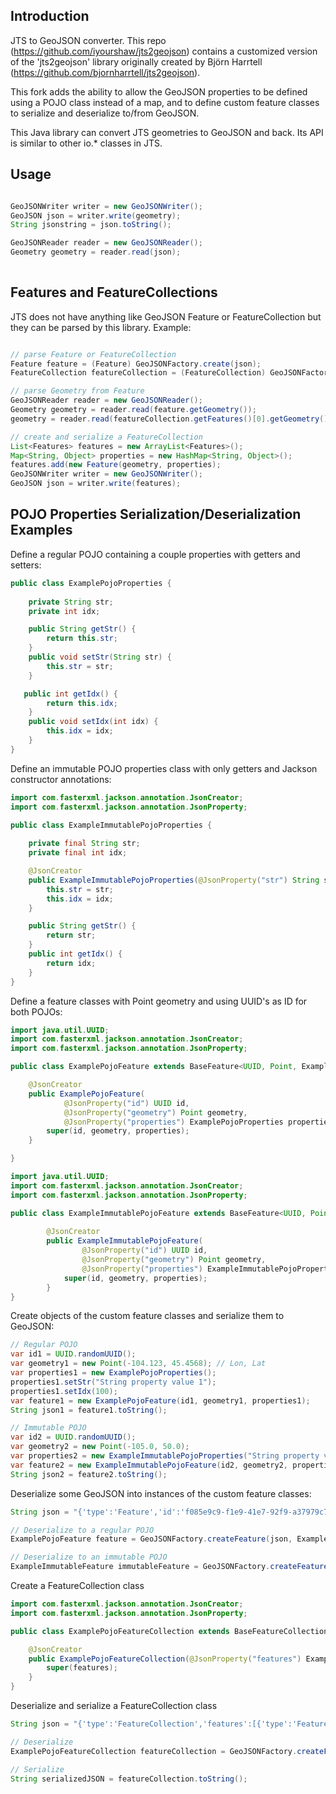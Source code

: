 ## Introduction

JTS to GeoJSON converter.  This repo (https://github.com/iyourshaw/jts2geojson) contains a customized version of the 
'jts2geojson' library originally created by Björn Harrtell (https://github.com/bjornharrtell/jts2geojson).

This fork adds the ability to allow the GeoJSON properties to be defined using a POJO class instead of a map, and to 
define custom feature classes to serialize and deserialize to/from GeoJSON.

This Java library can convert JTS geometries to GeoJSON and back. Its API is similar to other io.* classes in JTS.

## Usage

```java

GeoJSONWriter writer = new GeoJSONWriter();
GeoJSON json = writer.write(geometry);
String jsonstring = json.toString();

GeoJSONReader reader = new GeoJSONReader();
Geometry geometry = reader.read(json);
  
```

## Features and FeatureCollections

JTS does not have anything like GeoJSON Feature or FeatureCollection but they can be parsed by this library. Example:

```java

// parse Feature or FeatureCollection
Feature feature = (Feature) GeoJSONFactory.create(json);
FeatureCollection featureCollection = (FeatureCollection) GeoJSONFactory.create(json);

// parse Geometry from Feature
GeoJSONReader reader = new GeoJSONReader();
Geometry geometry = reader.read(feature.getGeometry());
geometry = reader.read(featureCollection.getFeatures()[0].getGeometry());

// create and serialize a FeatureCollection
List<Features> features = new ArrayList<Features>();
Map<String, Object> properties = new HashMap<String, Object>();
features.add(new Feature(geometry, properties);
GeoJSONWriter writer = new GeoJSONWriter();
GeoJSON json = writer.write(features);

```

## POJO Properties Serialization/Deserialization Examples

Define a regular POJO containing a couple properties with getters and setters:
```java
public class ExamplePojoProperties {
    
    private String str;
    private int idx;

    public String getStr() {
        return this.str;
    }
    public void setStr(String str) {
        this.str = str;
    }

   public int getIdx() {
        return this.idx;
    }
    public void setIdx(int idx) {
        this.idx = idx;
    }
}
```

Define an immutable POJO properties class with only getters and Jackson constructor annotations:
```java
import com.fasterxml.jackson.annotation.JsonCreator;
import com.fasterxml.jackson.annotation.JsonProperty;

public class ExampleImmutablePojoProperties {
    
    private final String str;
    private final int idx;

    @JsonCreator
    public ExampleImmutablePojoProperties(@JsonProperty("str") String str, @JsonProperty("idx") int idx) {
        this.str = str;
        this.idx = idx;
    }

    public String getStr() {
        return str;
    }
    public int getIdx() {
        return idx;
    }
}

```

Define a feature classes with Point geometry and using UUID's as ID for both POJOs:

```java
import java.util.UUID;
import com.fasterxml.jackson.annotation.JsonCreator;
import com.fasterxml.jackson.annotation.JsonProperty;

public class ExamplePojoFeature extends BaseFeature<UUID, Point, ExamplePojoProperties> {

    @JsonCreator
    public ExamplePojoFeature(
            @JsonProperty("id") UUID id, 
            @JsonProperty("geometry") Point geometry, 
            @JsonProperty("properties") ExamplePojoProperties properties) {
        super(id, geometry, properties);
    }

}
```

```java
import java.util.UUID;
import com.fasterxml.jackson.annotation.JsonCreator;
import com.fasterxml.jackson.annotation.JsonProperty;

public class ExampleImmutablePojoFeature extends BaseFeature<UUID, Point, ExampleImmutablePojoProperties> {
    
        @JsonCreator
        public ExampleImmutablePojoFeature(
                @JsonProperty("id") UUID id, 
                @JsonProperty("geometry") Point geometry, 
                @JsonProperty("properties") ExampleImmutablePojoProperties properties) {
            super(id, geometry, properties);
        }
}

```

Create objects of the custom feature classes and serialize them to  GeoJSON:
```java
// Regular POJO
var id1 = UUID.randomUUID();
var geometry1 = new Point(-104.123, 45.4568); // Lon, Lat
var properties1 = new ExamplePojoProperties();
properties1.setStr("String property value 1");
properties1.setIdx(100);
var feature1 = new ExamplePojoFeature(id1, geometry1, properties1);
String json1 = feature1.toString();

// Immutable POJO
var id2 = UUID.randomUUID();
var geometry2 = new Point(-105.0, 50.0);
var properties2 = new ExampleImmutablePojoProperties("String property value 2", 200);
var feature2 = new ExampleImmutablePojoFeature(id2, geometry2, properties2);
String json2 = feature2.toString();
```

Deserialize some GeoJSON into instances of the custom feature classes:
```java
String json = "{'type':'Feature','id':'f085e9c9-f1e9-41e7-92f9-a37979c7a23d','geometry':{'type':'Point','coordinates':[1.0,1.0]},'properties':{'str':'test','idx':1}}";

// Deserialize to a regular POJO
ExamplePojoFeature feature = GeoJSONFactory.createFeature(json, ExamplePojoFeature.class);

// Deserialize to an immutable POJO
ExampleImmutableFeature immutableFeature = GeoJSONFactory.createFeature(json, ExampleImmutablePojoFeature.class);
```

Create a FeatureCollection class
```java
import com.fasterxml.jackson.annotation.JsonCreator;
import com.fasterxml.jackson.annotation.JsonProperty;

public class ExamplePojoFeatureCollection extends BaseFeatureCollection<ExamplePojoFeature> {

    @JsonCreator
    public ExamplePojoFeatureCollection(@JsonProperty("features") ExamplePojoFeature[] features) {
        super(features);
    }
}
```

Deserialize and serialize a FeatureCollection class
```java
String json = "{'type':'FeatureCollection','features':[{'type':'Feature','id':'f085e9c9-f1e9-41e7-92f9-a37979c7a23d','geometry':{'type':'Point','coordinates':[1.0,1.0]},'properties':{'str':'test','idx':1}},{'type':'Feature','id':'f085e9c9-f1e9-41e7-0000-a37979c7a23d','geometry':{'type':'Point','coordinates':[2.0,2.0]},'properties':{'str':'test2','idx':2}}]}"

// Deserialize
ExamplePojoFeatureCollection featureCollection = GeoJSONFactory.createFeatureCollection(json, ExamplePojoFeatureCollection.class);

// Serialize
String serializedJSON = featureCollection.toString();

```